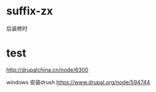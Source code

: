 # suffix-zx
后装修时
# test
http://drupalchina.cn/node/6300

windows 安装drush
https://www.drupal.org/node/594744
